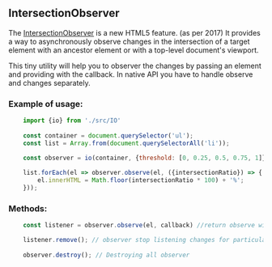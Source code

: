 ## IntersectionObserver

The [IntersectionObserver](https://developer.mozilla.org/en-US/docs/Web/API/IntersectionObserver) is a new HTML5 feature. (as per 2017) It provides a way to asynchronously observe changes in the intersection of a target element with an ancestor element or with a top-level document's viewport.

This tiny utility will help you to observer the changes by passing an element and providing with the callback. In native API you have to handle observe and changes separately.

### Example of usage:

```javascript
    import {io} from './src/IO'
    
    const container = document.querySelector('ul');
    const list = Array.from(document.querySelectorAll('li'));
        
    const observer = io(container, {threshold: [0, 0.25, 0.5, 0.75, 1]});

    list.forEach(el => observer.observe(el, ({intersectionRatio}) => {
        el.innerHTML = Math.floor(intersectionRatio * 100) + '%';
    }));

```
### Methods:

```javascript
    const listener = observer.observe(el, callback) //return observe with remove and destroy methods

    listener.remove(); // observer stop listening changes for particular element
    
    observer.destroy(); // Destroying all observer

```

